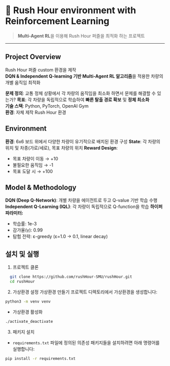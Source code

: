 # 🚦 Rush Hour environment with Reinforcement Learning

> **Multi-Agent RL**을 이용해 Rush Hour 퍼즐을 최적화 하는 프로젝트

---

## Project Overview
Rush Hour 퍼즐 custom 환경을 제작  
**DQN & Independent Q-learning 기반 Multi-Agent RL 알고리즘**을 적용한 차량의 개별 움직임 최적화 

**문제 정의**: 교통 정체 상황에서 각 차량의 움직임을 최소화 하면서 문제를 해결할 수 있는가?
**목표**: 각 차량을 독립적으로 학습하여 **빠른 탈출 경로 확보** 및 **정체 최소화**  
**기술 스택**: Python, PyTorch, OpenAI Gym  
**환경**: 자체 제작 Rush Hour 환경  

## Environment
**환경**: 6x6 보드 위에서 다양한 차량이 유기적으로 배치된 환경 구성
**State**: 각 차량의 위치 및 차종(가로/세로), 목표 차량의 위치
**Reward Design**:
- 목표 차량이 이동 → +10
- 불필요한 움직임 → -1
- 목표 도달 시 → +100
 
## Model & Methodology
**DQN (Deep Q-Network)**: 개별 차량을 에이전트로 두고 Q-value 기반 학습 수행
**Independent Q-Learning (IQL)**: 각 차량이 독립적으로 Q-function을 학습
**하이퍼파라미터:**
- 학습률: 1e-3
- 감가율(γ): 0.99
- 탐험 전략: ε-greedy (ε=1.0 → 0.1, linear decay)

## 설치 및 실행
 1. 프로젝트 클론
```bash
  git clone https://github.com/rushHour-SMU/rushHour.git
  cd rushHour
  ```
 2. 가상환경 설정
  가상환경 만들기
  프로젝트 디렉토리에서 가상환경을 생성합니다:

```bash
python3 -m venv venv
```
- 가상환경 활성화
```bash
./activate_deactivate
```

3. 패키지 설치

- `requirements.txt` 파일에 정의된 의존성 패키지들을 설치하려면 아래 명령어를 실행합니다:
```bash
pip install -r requirements.txt
```
